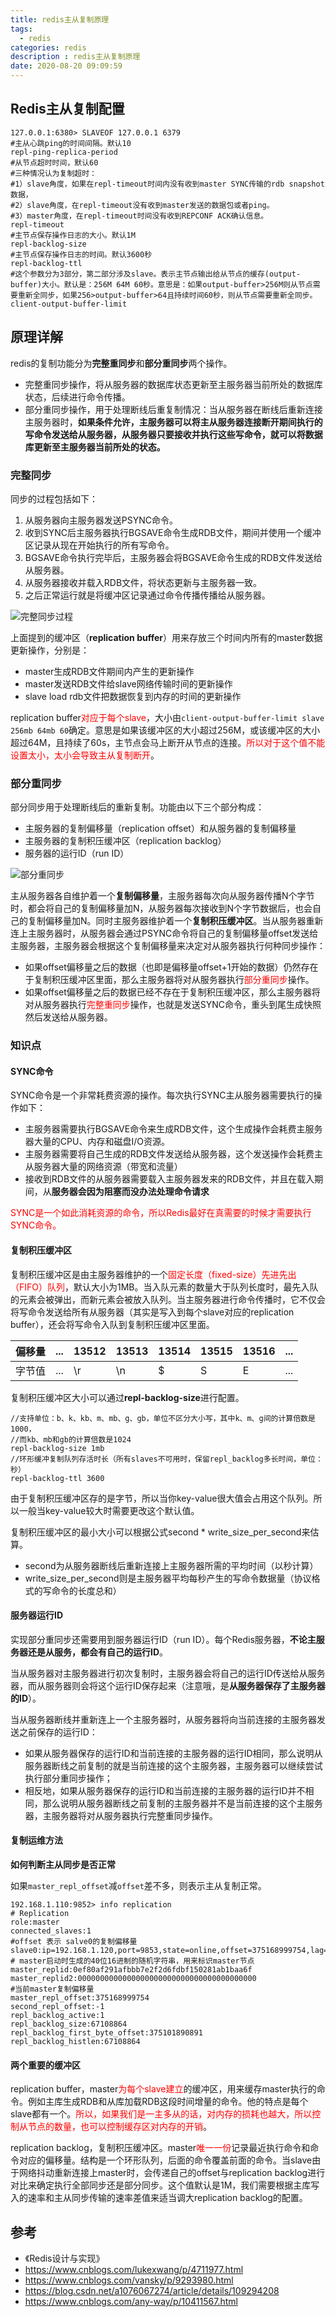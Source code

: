 ```yaml
---
title: redis主从复制原理
tags:
  - redis
categories: redis
description : redis主从复制原理
date: 2020-08-20 09:09:59
---
```

## Redis主从复制配置
```
127.0.0.1:6380> SLAVEOF 127.0.0.1 6379
#主从心跳ping的时间间隔。默认10
repl-ping-replica-period
#从节点超时时间，默认60
#三种情况认为复制超时：
#1）slave角度，如果在repl-timeout时间内没有收到master SYNC传输的rdb snapshot数据，
#2）slave角度，在repl-timeout没有收到master发送的数据包或者ping。
#3）master角度，在repl-timeout时间没有收到REPCONF ACK确认信息。
repl-timeout
#主节点保存操作日志的大小。默认1M 
repl-backlog-size
#主节点保存操作日志的时间。默认3600秒
repl-backlog-ttl
#这个参数分为3部分，第二部分涉及slave。表示主节点输出给从节点的缓存(output-buffer)大小。默认是：256M 64M 60秒。意思是：如果output-buffer>256M则从节点需要重新全同步，如果256>output-buffer>64且持续时间60秒，则从节点需要重新全同步。
client-output-buffer-limit
```

## 原理详解

redis的复制功能分为**完整重同步**和**部分重同步**两个操作。
- 完整重同步操作，将从服务器的数据库状态更新至主服务器当前所处的数据库状态，后续进行命令传播。
- 部分重同步操作，用于处理断线后重复制情况：当从服务器在断线后重新连接主服务器时，**如果条件允许，主服务器可以将主从服务器连接断开期间执行的写命令发送给从服务器，从服务器只要接收并执行这些写命令，就可以将数据库更新至主服务器当前所处的状态。**
<!--more-->
### 完整同步

同步的过程包括如下：

1. 从服务器向主服务器发送PSYNC命令。
2. 收到SYNC后主服务器执行BGSAVE命令生成RDB文件，期间并使用一个缓冲区记录从现在开始执行的所有写命令。
3. BGSAVE命令执行完毕后，主服务器会将BGSAVE命令生成的RDB文件发送给从服务器。
4. 从服务器接收并载入RDB文件，将状态更新与主服务器一致。
5. 之后正常运行就是将缓冲区记录通过命令传播传播给从服务器。

![完整同步过程](redis-master-slave/2.png)

上面提到的缓冲区（**replication buffer**）用来存放三个时间内所有的master数据更新操作，分别是：

- master生成RDB文件期间内产生的更新操作
- master发送RDB文件给slave网络传输时间的更新操作
- slave load rdb文件把数据恢复到内存的时间的更新操作

replication buffer<font color=red>对应于每个slave</font>，大小由`client-output-buffer-limit slave 256mb 64mb 60`确定。意思是如果该缓冲区的大小超过256M，或该缓冲区的大小超过64M，且持续了60s，主节点会马上断开从节点的连接。<font color=red>所以对于这个值不能设置太小，太小会导致主从复制断开</font>。

### 部分重同步

部分同步用于处理断线后的重新复制。功能由以下三个部分构成：

- 主服务器的复制偏移量（replication offset）和从服务器的复制偏移量
- 主服务器的复制积压缓冲区（replication backlog）
- 服务器的运行ID（run ID）

![部分重同步](redis-master-slave/3.png)

主从服务器各自维护着一个**复制偏移量**，主服务器每次向从服务器传播N个字节时，都会将自己的复制偏移量加N，从服务器每次接收到N个字节数据后，也会自己的复制偏移量加N。同时主服务器维护着一个**复制积压缓冲区**。当从服务器重新连上主服务器时，从服务器会通过PSYNC命令将自己的复制偏移量offset发送给主服务器，主服务器会根据这个复制偏移量来决定对从服务器执行何种同步操作：

- 如果offset偏移量之后的数据（也即是偏移量offset+1开始的数据）仍然存在于复制积压缓冲区里面，那么主服务器将对从服务器执行<font color=red>部分重同步</font>操作。
- 如果offset偏移量之后的数据已经不存在于复制积压缓冲区，那么主服务器将对从服务器执行<font color=red>完整重同步</font>操作，也就是发送SYNC命令，重头到尾生成快照然后发送给从服务器。

### 知识点

#### SYNC命令

SYNC命令是一个非常耗费资源的操作。每次执行SYNC主从服务器需要执行的操作如下：

- 主服务器需要执行BGSAVE命令来生成RDB文件，这个生成操作会耗费主服务器大量的CPU、内存和磁盘I/O资源。
- 主服务器需要将自己生成的RDB文件发送给从服务器，这个发送操作会耗费主从服务器大量的网络资源（带宽和流量）
- 接收到RDB文件的从服务器需要载入主服务器发来的RDB文件，并且在载入期间，从**服务器会因为阻塞而没办法处理命令请求**

<font color=red>SYNC是一个如此消耗资源的命令，所以Redis最好在真需要的时候才需要执行SYNC命令。</font>

#### 复制积压缓冲区

复制积压缓冲区是由主服务器维护的一个<font color=red>固定长度（fixed-size）先进先出（FIFO）队列</font>，默认大小为1MB。当入队元素的数量大于队列长度时，最先入队的元素会被弹出，而新元素会被放入队列。当主服务器进行命令传播时，它不仅会将写命令发送给所有从服务器（其实是写入到每个slave对应的replication buffer），还会将写命令入队到复制积压缓冲区里面。

| 偏移量 | ...  | 13512 | 13513 | 13514 | 13515 | 13516 | ...  |
| ------ | ---- | ----- | ----- | ----- | ----- | ----- | ---- |
| 字节值 | ...  | \r    | \n    | $     | S     | E     | ...  |

复制积压缓冲区大小可以通过**repl-backlog-size**进行配置。

```properties
//支持单位：b、k、kb、m、mb、g、gb，单位不区分大小写，其中k、m、g间的计算倍数是1000，
//而kb、mb和gb的计算倍数是1024
repl-backlog-size 1mb
//环形缓冲复制队列存活时长（所有slaves不可用时，保留repl_backlog多长时间，单位：秒）
repl-backlog-ttl 3600
```

由于复制积压缓冲区存的是字节，所以当你key-value很大值会占用这个队列。所以一般当key-value较大时需要更改这个默认值。

复制积压缓冲区的最小大小可以根据公式second * write_size_per_second来估算。

- second为从服务器断线后重新连接上主服务器所需的平均时间（以秒计算）
- write_size_per_second则是主服务器平均每秒产生的写命令数据量（协议格式的写命令的长度总和）

#### 服务器运行ID

实现部分重同步还需要用到服务器运行ID（run ID）。每个Redis服务器，**不论主服务器还是从服务，都会有自己的运行ID**。

当从服务器对主服务器进行初次复制时，主服务器会将自己的运行ID传送给从服务器，而从服务器则会将这个运行ID保存起来（注意哦，是**从服务器保存了主服务器的ID**）。

当从服务器断线并重新连上一个主服务器时，从服务器将向当前连接的主服务器发送之前保存的运行ID：

- 如果从服务器保存的运行ID和当前连接的主服务器的运行ID相同，那么说明从服务器断线之前复制的就是当前连接的这个主服务器，主服务器可以继续尝试执行部分重同步操作；
- 相反地，如果从服务器保存的运行ID和当前连接的主服务器的运行ID并不相同，那么说明从服务器断线之前复制的主服务器并不是当前连接的这个主服务器，主服务器将对从服务器执行完整重同步操作。

#### 复制运维方法

**如何判断主从同步是否正常**

如果`master_repl_offset`减`offset`差不多，则表示主从复制正常。

```
192.168.1.110:9852> info replication
# Replication
role:master
connected_slaves:1
#offset 表示 salve0的复制偏移量
slave0:ip=192.168.1.120,port=9853,state=online,offset=375168999754,lag=1
# master启动时生成的40位16进制的随机字符串，用来标识master节点
master_replid:0ef80af291afbbb7e2f2d6fdbf150281ab1baa6f 
master_replid2:0000000000000000000000000000000000000000
#当前master复制偏移量
master_repl_offset:375168999754      
second_repl_offset:-1
repl_backlog_active:1
repl_backlog_size:67108864
repl_backlog_first_byte_offset:375101890891
repl_backlog_histlen:67108864
```

#### 两个重要的缓冲区

replication buffer，master<font color=red>为每个slave建立</font>的缓冲区，用来缓存master执行的命令。例如主库生成RDB和从库加载RDB这段时间增量的命令。他的特点是每个slave都有一个。<font color=red>所以，如果我们是一主多从的话，对内存的损耗也越大，所以控制从节点的数量，也可以控制缓存区对内存的开销</font>。

replication backlog，复制积压缓冲区。master<font color=red>唯一一份</font>记录最近执行命令和命令对应的偏移量。结构是一个环形队列，后面的命令覆盖前面的命令。当slave由于网络抖动重新连接上master时，会传递自己的offset与replication backlog进行对比来确定执行全部同步还是部分同步。这个值默认是1M，我们需要根据主库写入的速率和主从同步传输的速率差值来适当调大replication backlog的配置。

## 参考

- 《Redis设计与实现》
- https://www.cnblogs.com/lukexwang/p/4711977.html
- https://www.cnblogs.com/vansky/p/9293980.html
- https://blog.csdn.net/a1076067274/article/details/109294208
- https://www.cnblogs.com/any-way/p/10411567.html

